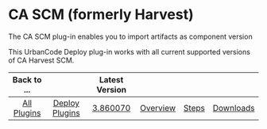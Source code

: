 
# CA SCM (formerly Harvest)


The CA SCM plug-in enables you to import artifacts as component version

This UrbanCode Deploy plug-in works with all current supported versions of CA Harvest SCM.


|Back to ...||Latest Version||||
| :---: | :---: | :---: | :---: | :---: | :---: |
|[All Plugins](../../index.md)|[Deploy Plugins](../README.md)|[3.860070](https://raw.githubusercontent.com/UrbanCode/IBM-UCD-PLUGINS/main/files/air-plugin-CASCM/air-plugin-CASCM-3.860070.zip)|[Overview](overview.md)|[Steps](steps.md)|[Downloads](downloads.md)|
